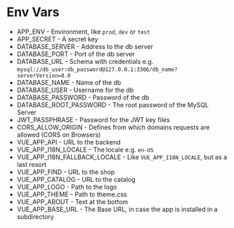 # Env Vars

- APP_ENV - Environment, like `prod`, `dev` or `test`
- APP_SECRET - A secret key
- DATABASE_SERVER - Address to the db server
- DATABASE_PORT - Port of the db server
- DATABASE_URL - Schema with credentials e.g. `mysql://db_user:db_password@127.0.0.1:3306/db_name?serverVersion=8.0`
- DATABASE_NAME - Name of the db
- DATABASE_USER - Username for the db
- DATABASE_PASSWORD - Password of the db
- DATABASE_ROOT_PASSWORD - The root password of the MySQL Server
- JWT_PASSPHRASE - Password for the JWT key files
- CORS_ALLOW_ORIGIN - Defines from which domains requests are allowed (CORS on Browsers)
- VUE_APP_API - URL to the backend
- VUE_APP_I18N_LOCALE - The locale e.g. `en-US`
- VUE_APP_I18N_FALLBACK_LOCALE - Like `VUE_APP_I18N_LOCALE`, but as a last resort
- VUE_APP_FIND - URL to the shop
- VUE_APP_CATALOG - URL to the catalog
- VUE_APP_LOGO - Path to the logo
- VUE_APP_THEME - Path to theme.css
- VUE_APP_ABOUT - Text at the bottom
- VUE_APP_BASE_URL - The Base URL, in case the app is installed in a subdirectory
